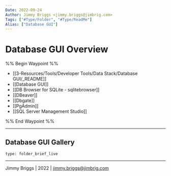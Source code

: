 ```yaml
---
Date: 2022-09-24
Author: Jimmy Briggs <jimmy.briggs@jimbrig.com>
Tags: ["#Type/Folder", "#Type/ReadMe"]
Alias: ["Database GUI"]
---
```


# Database GUI Overview

%% Begin Waypoint %%
- [[3-Resources/Tools/Developer Tools/Data Stack/Database GUI/_README]]
- [[Database GUI]]
- [[DB Browser for SQLite - sqlitebrowser]]
- [[DBeaver]]
- [[Dbgate]]
- [[PgAdmin]]
- [[SQL Server Management Studio]]

%% End Waypoint %%

***

## Database GUI Gallery

 
```ccard
type: folder_brief_live
```
 

***

Jimmy Briggs | 2022 | <jimmy.briggs@jimbrig.com>



